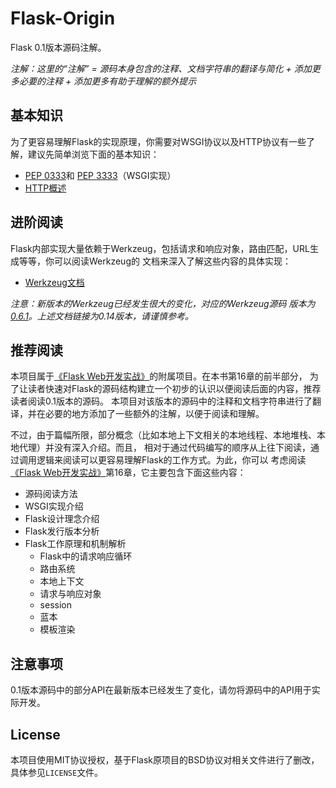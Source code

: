 # Flask-Origin

Flask 0.1版本源码注解。

*注解：这里的“注解” = 源码本身包含的注释、文档字符串的翻译与简化 + 添加更多必要的注释 + 添加更多有助于理解的额外提示*

## 基本知识

为了更容易理解Flask的实现原理，你需要对WSGI协议以及HTTP协议有一些了解，建议先简单浏览下面的基本知识：

* [PEP 0333](https://www.python.org/dev/peps/pep-0333/)和
[PEP 3333](https://www.python.org/dev/peps/pep-3333/)（WSGI实现）
* [HTTP概述](https://developer.mozilla.org/zh-CN/docs/Web/HTTP/Overview)

## 进阶阅读

Flask内部实现大量依赖于Werkzeug，包括请求和响应对象，路由匹配，URL生成等等，你可以阅读Werkzeug的
文档来深入了解这些内容的具体实现：

* [Werkzeug文档](http://werkzeug.pocoo.org/docs/)

*注意：新版本的Werkzeug已经发生很大的变化，对应的Werkzeug源码
版本为[0.6.1](https://github.com/pallets/werkzeug/tree/0.6.1)。上述文档链接为0.14版本，请谨慎参考。*

## 推荐阅读

本项目属于[《Flask Web开发实战》](http://helloflask.com/book)的附属项目。在本书第16章的前半部分，
为了让读者快速对Flask的源码结构建立一个初步的认识以便阅读后面的内容，推荐读者阅读0.1版本的源码。
本项目对该版本的源码中的注释和文档字符串进行了翻译，并在必要的地方添加了一些额外的注解，以便于阅读和理解。

不过，由于篇幅所限，部分概念（比如本地上下文相关的本地线程、本地堆栈、本地代理）并没有深入介绍。而且，
相对于通过代码编写的顺序从上往下阅读，通过调用逻辑来阅读可以更容易理解Flask的工作方式。为此，你可以
考虑阅读[《Flask Web开发实战》](http://helloflask.com/book)第16章，它主要包含下面这些内容：

* 源码阅读方法
* WSGI实现介绍
* Flask设计理念介绍
* Flask发行版本分析
* Flask工作原理和机制解析
  * Flask中的请求响应循环
  * 路由系统
  * 本地上下文
  * 请求与响应对象
  * session
  * 蓝本
  * 模板渲染

## 注意事项

0.1版本源码中的部分API在最新版本已经发生了变化，请勿将源码中的API用于实际开发。

## License

本项目使用MIT协议授权，基于Flask原项目的BSD协议对相关文件进行了删改，具体参见`LICENSE`文件。

